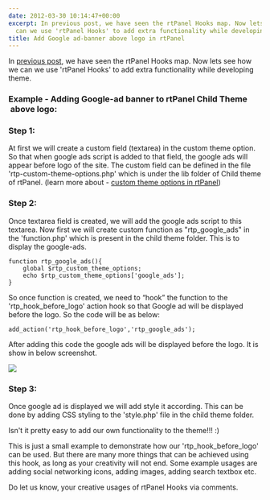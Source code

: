 ```yaml
---
date: 2012-03-30 10:14:47+00:00
excerpt: In previous post, we have seen the rtPanel Hooks map. Now lets see how we
  can we use 'rtPanel Hooks' to add extra functionality while developing theme.
title: Add Google ad-banner above logo in rtPanel
---
```


In [previous post](https://rtcamp.com/blog/hooks-rtpanel-child-theme/), we have seen the rtPanel Hooks map. Now lets see how we can we use 'rtPanel Hooks' to add extra functionality while developing theme.


### Example - Adding Google-ad banner to rtPanel Child Theme  above logo:




### Step 1:


At first we will create a custom field (textarea) in the custom theme option. So that when google ads script is added to that field, the google ads will appear before logo of the site. The custom field can be defined in the file 'rtp-custom-theme-options.php' which is under the lib folder of Child theme of rtPanel. (learn more about - [custom theme options in rtPanel](https://rtcamp.com/blog/custom-theme-options-rtpanel-child-theme/))


### Step 2:


Once textarea field is created, we will add the google ads script to this textarea. Now first we will create custom function as "rtp_google_ads" in the 'function.php' which is present in the child theme folder. This is to display the google-ads.

    
    function rtp_google_ads(){
        global $rtp_custom_theme_options;
        echo $rtp_custom_theme_options['google_ads'];
    }


So once function is created, we need to “hook” the function to the 'rtp_hook_before_logo' action hook so that Google ad will be displayed before the logo. So the code will be as below:

    
    add_action('rtp_hook_before_logo','rtp_google_ads');




After adding this code the google ads will be displayed before the logo. It is show in below screenshot.




[![](https://rtcamp.com/wp-content/uploads/2012/02/google-ads-600x226.jpg)](https://rtcamp.com/blog/roundup-4-portals-and-1-blog-launched-by-rtcamp-in-2010/)





### Step 3:


Once google ad is displayed we will add style it according. This can be done by adding CSS styling to the 'style.php' file in the child theme folder.

Isn't it pretty easy to add our own functionality to the theme!!! :)

This is just a small example to demonstrate how our 'rtp_hook_before_logo' can be used. But there are many more things that can be achieved using this hook, as long as your creativity will not end. Some example usages are adding social networking icons, adding images, adding search textbox etc.

Do let us know, your creative usages of rtPanel Hooks via comments.
